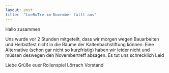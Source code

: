 ```yaml
---
layout: post
title:  "LoeRoTre im November fällt aus"
---
```

Hallo zusammen 

Uns wurde vor 2 Stunden mitgeteilt, dass wir morgen wegen Bauarbeiten und Herbstfest nicht in die Räume der Kaltenbachstiftung können. Eine Alternative (schon gar nicht so kurzfristig) haben wir leider nicht und müssen deswegen den Novembertreff absagen. 
Es tut uns schrecklich Leid

Liebe Grüße euer Rollenspiel Lörrach Vorstand
